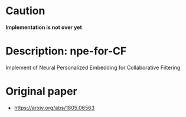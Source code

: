 # Caution

**Implementation is not over yet**

# Description: npe-for-CF
Implement of Neural Personalized Embedding for Collaborative Filtering

# Original paper

* https://arxiv.org/abs/1805.06563